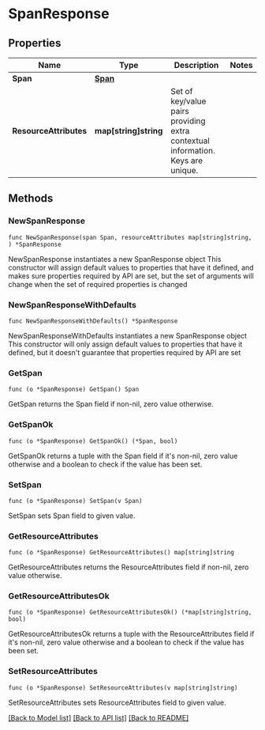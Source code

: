# SpanResponse

## Properties

Name | Type | Description | Notes
------------ | ------------- | ------------- | -------------
**Span** | [**Span**](Span.md) |  | 
**ResourceAttributes** | **map[string]string** | Set of key/value pairs providing extra contextual information. Keys are unique. | 

## Methods

### NewSpanResponse

`func NewSpanResponse(span Span, resourceAttributes map[string]string, ) *SpanResponse`

NewSpanResponse instantiates a new SpanResponse object
This constructor will assign default values to properties that have it defined,
and makes sure properties required by API are set, but the set of arguments
will change when the set of required properties is changed

### NewSpanResponseWithDefaults

`func NewSpanResponseWithDefaults() *SpanResponse`

NewSpanResponseWithDefaults instantiates a new SpanResponse object
This constructor will only assign default values to properties that have it defined,
but it doesn't guarantee that properties required by API are set

### GetSpan

`func (o *SpanResponse) GetSpan() Span`

GetSpan returns the Span field if non-nil, zero value otherwise.

### GetSpanOk

`func (o *SpanResponse) GetSpanOk() (*Span, bool)`

GetSpanOk returns a tuple with the Span field if it's non-nil, zero value otherwise
and a boolean to check if the value has been set.

### SetSpan

`func (o *SpanResponse) SetSpan(v Span)`

SetSpan sets Span field to given value.


### GetResourceAttributes

`func (o *SpanResponse) GetResourceAttributes() map[string]string`

GetResourceAttributes returns the ResourceAttributes field if non-nil, zero value otherwise.

### GetResourceAttributesOk

`func (o *SpanResponse) GetResourceAttributesOk() (*map[string]string, bool)`

GetResourceAttributesOk returns a tuple with the ResourceAttributes field if it's non-nil, zero value otherwise
and a boolean to check if the value has been set.

### SetResourceAttributes

`func (o *SpanResponse) SetResourceAttributes(v map[string]string)`

SetResourceAttributes sets ResourceAttributes field to given value.



[[Back to Model list]](../README.md#documentation-for-models) [[Back to API list]](../README.md#documentation-for-api-endpoints) [[Back to README]](../README.md)


